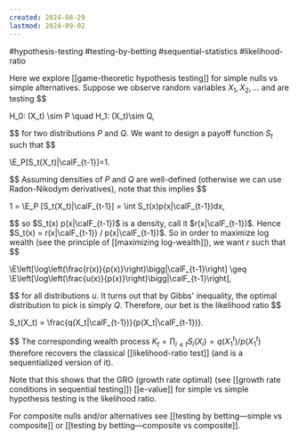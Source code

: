 ```yaml
---
created: 2024-08-29
lastmod: 2024-09-02
---
```

#hypothesis-testing #testing-by-betting #sequential-statistics #likelihood-ratio

Here we explore [[game-theoretic hypothesis testing]] for simple nulls vs simple alternatives.  Suppose we observe random variables $X_1, X_2,\dots$ and are testing 
$$

H_0: (X_t) \sim P \quad H_1: (X_t)\sim Q,

$$
for two distributions $P$ and $Q$. We want to design a payoff function $S_t$ such that 
$$

\E_P[S_t(X_t)|\calF_{t-1}]=1.

$$
Assuming densities of $P$ and $Q$ are well-defined (otherwise we can use Radon-Nikodym derivatives), note that this implies 
$$

1 = \E_P [S_t(X_t)|\calF_{t-1}] = \int S_t(x)p(x|\calF_{t-1})dx,

$$
so $S_t(x) p(x|\calF_{t-1})$ is a density, call it $r(x|\calF_{t-1})$. Hence $S_t(x) = r(x|\calF_{t-1}) / p(x|\calF_{t-1})$. So in order to maximize log wealth (see the principle of [[maximizing log-wealth]]), we want $r$ such that 
$$

\E\left[\log\left(\frac{r(x)}{p(x)}\right)\bigg|\calF_{t-1}\right] \geq \E\left[\log\left(\frac{u(x)}{p(x)}\right)\bigg|\calF_{t-1}\right],

$$
for all distributions $u$. It turns out that by Gibbs' inequality, the optimal distribution to pick is simply $Q$. Therefore, our bet is the likelihood ratio 
$$

S_t(X_t) = \frac{q(X_t|\calF_{t-1})}{p(X_t|\calF_{t-1})}.

$$
The corresponding wealth process $K_t = \prod_{i\leq t}S_i(X_i) = q(X_1^t) / p(X_1^t)$ therefore recovers the classical [[likelihood-ratio test]] (and is a sequentialized version of it). 

Note that this shows that the GRO (growth rate optimal) (see [[growth rate conditions in sequential testing]]) [[e-value]] for simple vs simple hypothesis testing is the likelihood ratio. 

For composite nulls and/or alternatives see [[testing by betting—simple vs composite]] or [[testing by betting—composite vs composite]]. 
